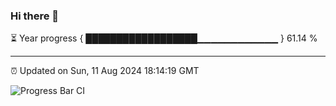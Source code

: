 ### Hi there 👋

⏳ Year progress { ██████████████████▁▁▁▁▁▁▁▁▁▁▁▁ } 61.14 %

---

⏰ Updated on Sun, 11 Aug 2024 18:14:19 GMT

![Progress Bar CI](https://github.com/code-lakshay/GitHub-Actions-Demo/workflows/Progress%20Bar%20CI/badge.svg)
